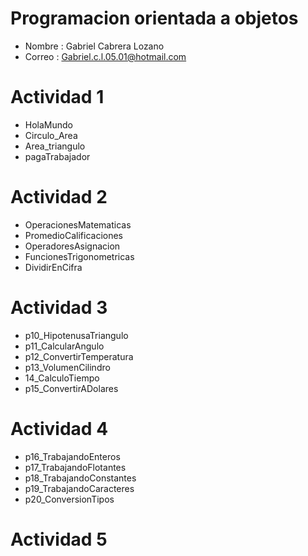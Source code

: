 # Programacion orientada a objetos

- Nombre : Gabriel Cabrera Lozano
- Correo : Gabriel.c.l.05.01@hotmail.com

 # Actividad 1 
 - HolaMundo
 - Circulo_Area
 - Area_triangulo
 - pagaTrabajador

 # Actividad 2 
 - OperacionesMatematicas
 - PromedioCalificaciones
 - OperadoresAsignacion
 - FuncionesTrigonometricas
 - DividirEnCifra

 # Actividad 3 
 - p10_HipotenusaTriangulo
 - p11_CalcularAngulo
 - p12_ConvertirTemperatura
 - p13_VolumenCilindro
 - 14_CalculoTiempo
 - p15_ConvertirADolares



 # Actividad 4
 - p16_TrabajandoEnteros
 - p17_TrabajandoFlotantes
 - p18_TrabajandoConstantes
 - p19_TrabajandoCaracteres
 - p20_ConversionTipos

# Actividad 5 
